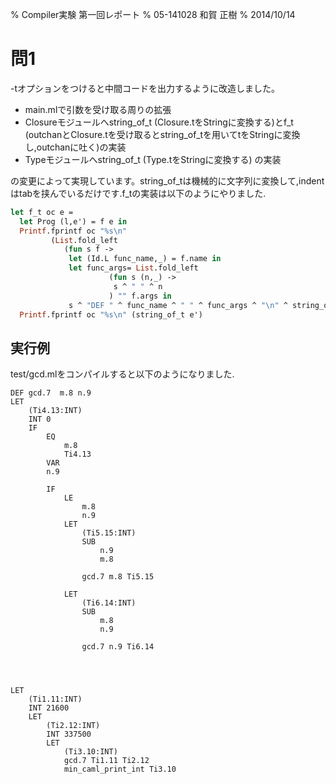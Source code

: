 % Compiler実験 第一回レポート
% 05-141028 和賀 正樹
% 2014/10/14

問1
===

-tオプションをつけると中間コードを出力するように改造しました。

* main.mlで引数を受け取る周りの拡張
* Closureモジュールへstring_of_t (Closure.tをStringに変換する)とf_t (outchanとClosure.tを受け取るとstring_of_tを用いてtをStringに変換し,outchanに吐く)の実装
* Typeモジュールへstring_of_t (Type.tをStringに変換する) の実装

の変更によって実現しています。string_of_tは機械的に文字列に変換して,indentはtabを挟んでいるだけです.f_tの実装は以下のようにやりました.

```ocaml
let f_t oc e =
  let Prog (l,e') = f e in
  Printf.fprintf oc "%s\n" 
		 (List.fold_left 
		    (fun s f -> 
		     let (Id.L func_name,_) = f.name in 
		     let func_args= List.fold_left 
				      (fun s (n,_) -> 
				       s ^ " " ^ n
				      ) "" f.args in
		     s ^ "DEF " ^ func_name ^ " " ^ func_args ^ "\n" ^ string_of_t f.body) "" l);
  Printf.fprintf oc "%s\n" (string_of_t e')
```

実行例
------

test/gcd.mlをコンパイルすると以下のようになりました.

```
DEF gcd.7  m.8 n.9
LET
	(Ti4.13:INT)
	INT 0
	IF
		EQ
			m.8
			Ti4.13
		VAR
		n.9
		
		IF
			LE
				m.8
				n.9
			LET
				(Ti5.15:INT)
				SUB
					n.9
					m.8
				
				gcd.7 m.8 Ti5.15
			
			LET
				(Ti6.14:INT)
				SUB
					m.8
					n.9
				
				gcd.7 n.9 Ti6.14
			
		
	

LET
	(Ti1.11:INT)
	INT 21600
	LET
		(Ti2.12:INT)
		INT 337500
		LET
			(Ti3.10:INT)
			gcd.7 Ti1.11 Ti2.12
			min_caml_print_int Ti3.10
```
